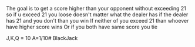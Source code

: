 The goal is to get a score higher than your opponent without exceeding 21  
so if u exceed 21 you loose doesn't matter what the dealer has 
if the dealer has 21 and you don't than you win 
If neither of you exceed 21 than whoever have higher score wins 
Or if you both have same score you tie

J,K,Q = 10
A=1/10#   B l a c k J a c k  
 
